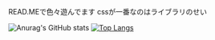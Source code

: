 READ.MEで色々遊んでます
cssが一番なのはライブラリのせい

![Anurag's GitHub stats](https://github-readme-stats.vercel.app/api?username=masayomitan&theme=onedark&show_icons=true)
[![Top Langs](https://github-readme-stats.vercel.app/api/top-langs/?username=masayomitan&theme=onedark
)](https://github.com/anuraghazra/github-readme-stats)

